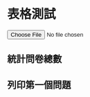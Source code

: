 # 表格測試

<script src="https://unpkg.com/xlsx/dist/xlsx.full.min.js"></script>
<div id="upload-file">
  <input type="file" id="input-file" accept=".xlsx" />
</div>

<script>
{% include LoadXLSX.js %}
{% include ParseXLSX.js %}
{% include ParseTranslate.js %}
{% include ParseTable.js %}
{% include HistogramData.js %}

// Declare parsedData in the global scope
var parsedData;

// Get the input element
var inputFile = document.getElementById('input-file');

// Add an event listener for when a file is selected
inputFile.addEventListener('change', function(event) {
  // Get the selected file
  var file = event.target.files[0];

  // Create a new FileReader
  var reader = new FileReader();

  // Define what happens when the file is read
  reader.onload = function(event) {
    // Parse the file data into an XLSX workbook
    var data = new Uint8Array(event.target.result);
    var workbook = XLSX.read(data, {type: 'array'});

    // Now you can use the workbook as you did before
    // Parse the XLSX file
    parsedData = ParseXLSX(workbook);

    // Parse the 'Translate' page
    var translateMapping = ParseTranslate(parsedData['Translate']);

    // Parse the other pages
    for(var language in parsedData) {
      if(language !== 'Translate') {
          parsedData[language] = ParseTable(parsedData[language], translateMapping, language);
      }
    }

    // Calculate and display the total number of replies
    var totalReplies = 0;
    for(var language in parsedData) {
      if(language !== 'Translate') {
        totalReplies += parsedData[language].length;
      }
    }
    document.getElementById('total-replies').innerText = "Total Replies: " + totalReplies;

    // Get the first question
    var firstQuestion = parsedData['en'][0];

    // Print the question title
    document.getElementById('first-question').innerText = "First Question: " + firstQuestion['Question'];

    // If the question type is 'Checkbox', draw a histogram
    if(firstQuestion['type'] === 'Checkbox') {
      // Assume the answers are in a column named 'Answer'
      var answers = firstQuestion['Answer'];

      // Generate the data for the histogram
      var histogramData = generateHistogramData(answers);

      // Draw the histogram
      drawHistogram('first-question', histogramData);
    }
  };

  // Read the file as an array buffer
  reader.readAsArrayBuffer(file);
});
</script>

## 統計問卷總數

<div id="total-replies">
<!-- The total replies will be displayed here -->
</div>

## 列印第一個問題

<div id="first-question">
<script src="https://cdnjs.cloudflare.com/ajax/libs/Chart.js/2.9.4/Chart.min.js"></script>
<!-- The first question and histogram will be displayed here -->
</div>
